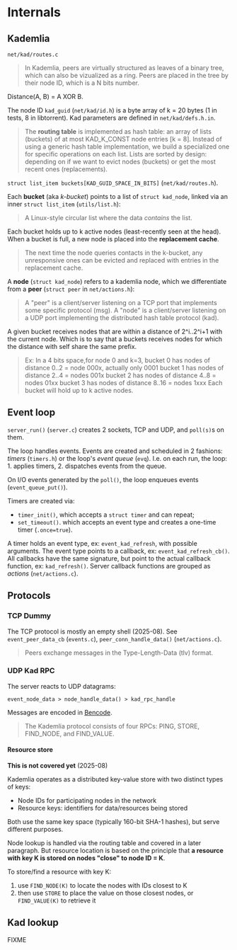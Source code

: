 # Internals

## Kademlia

`net/kad/routes.c`

> In Kademlia, peers are virtually structured as leaves of a binary tree,
> which can also be vizualized as a ring. Peers are placed in the tree by
> their node ID, which is a N bits number.

Distance(A, B) = A XOR B.

The node ID `kad_guid` (`net/kad/id.h`) is a byte array of k = 20 bytes (1 in
tests, 8 in libtorrent). Kad parameters are defined in `net/kad/defs.h.in`.

> The **routing table** is implemented as hash table: an array of lists
> (buckets) of at most KAD\_K_CONST node entries [k = 8]. Instead of using a
> generic hash table implementation, we build a specialized one for specific
> operations on each list. Lists are sorted by design: depending on if we want
> to evict nodes (buckets) or get the most recent ones (replacements).

`struct list_item buckets[KAD_GUID_SPACE_IN_BITS]` (`net/kad/routes.h`).

Each **bucket** (aka *k-bucket*) points to a list of `struct kad_node`, linked
via an inner `struct list_item` (`utils/list.h`):

> A Linux-style circular list where the data *contains* the list.

Each bucket holds up to k active nodes (least-recently seen at the head). When
a bucket is full, a new node is placed into the **replacement cache**.

> The next time the node queries contacts in the k-bucket, any unresponsive
> ones can be evicted and replaced with entries in the replacement cache.

A **node** (`struct kad_node`) refers to a kademlia node, which we
differentiate from a **peer** (`struct peer` in `net/actions.h`):

> A "peer" is a client/server listening on a TCP port that implements some
> specific protocol (msg). A "node" is a client/server listening on a UDP port
> implementing the distributed hash table protocol (kad).

A given bucket receives nodes that are within a distance of 2^i..2^i+1 with the
current node. Which is to say that a buckets receives nodes for which the
distance with self share the same prefix.

> Ex: In a 4 bits space,for node 0 and k=3,
>   bucket 0 has nodes of distance 0..2 = node 000x, actually only 0001
>   bucket 1 has nodes of distance 2..4 = nodes 001x
>   bucket 2 has nodes of distance 4..8 = nodes 01xx
>   bucket 3 has nodes of distance 8..16 = nodes 1xxx
> Each bucket will hold up to k active nodes.

## Event loop

`server_run()` (`server.c`) creates 2 sockets, TCP and UDP, and `poll(s)`s on
them.

The loop handles events. Events are created and scheduled in 2 fashions:
*timers* (`timers.h`) or the loop's *event queue* (`evq`). I.e. on each run,
the loop: 1. applies timers, 2. dispatches events from the queue.

On I/O events generated by the `poll()`, the loop enqueues events
(`event_queue_put()`).

Timers are created via:

- `timer_init()`, which accepts a `struct timer` and can repeat;
- `set_timeout()`. which accepts an event type and creates a one-time timer
  (`.once=true`).

A timer holds an event type, ex: `event_kad_refresh`, with possible
arguments. The event type points to a callback, ex:
`event_kad_refresh_cb()`. All callbacks have the same signature, but point to
the actual callback function, ex: `kad_refresh()`. Server callback functions
are grouped as *actions* (`net/actions.c`).

## Protocols

### TCP Dummy

The TCP protocol is mostly an empty shell (2025-08). See `event_peer_data_cb` (`events.c`),
`peer_conn_handle_data()` (`net/actions.c`).

> Peers exchange messages in the Type-Length-Data (tlv) format.

### UDP Kad RPC

The server reacts to UDP datagrams:

```
event_node_data > node_handle_data() > kad_rpc_handle
```
Messages are encoded in [Bencode](https://www.bittorrent.org/beps/bep_0003.html).

> The Kademlia protocol consists of four RPCs: PING, STORE, FIND\_NODE, and
> FIND_VALUE.

#### Resource store

**This is not covered yet** (2025-08)

Kademlia operates as a distributed key-value store with two distinct
types of keys:

- Node IDs for participating nodes in the network
- Resource keys: identifiers for data/resources being stored

Both use the same key space (typically 160-bit SHA-1 hashes), but serve
different purposes.

Node lookup is handled via the routing table and covered in a later
paragraph. But resource location is based on the principle that **a resource
with key K is stored on nodes "close" to node ID = K**.

To store/find a resource with key K:

1. use `FIND_NODE(K)` to locate the nodes with IDs closest to K
2. then use `STORE` to place the value on those closest nodes, or
   `FIND_VALUE(K)` to retrieve it

## Kad lookup

FIXME
